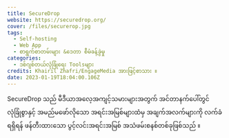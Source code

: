 ```yaml
---
title: SecureDrop
website: https://securedrop.org/
cover: /files/securerop.jpg
tags:
  - Self-hosting
  - Web App
  - စာရွက်စာတမ်းများ &ဒေတာ စီမံခန့်ခွဲမှု
categories:
  - ဒစ်ဂျစ်တယ်လုံခြုံရေး Toolsများ
credits: Khairil Zhafri/EngageMedia အားဖြင့်စာသား ။
date: 2023-01-19T18:04:00.106Z 
---
```

SecureDrop သည် မီဒီယာအလေ့အကျင့်သမားများအတွက် အင်တာနက်ပေါ်တွင် လုံခြုံစွာနှင့် အမည်မဖော်လိုသော အရင်းအမြစ်များထံမှ အချက်အလက်များကို လက်ခံရရှိရန် ဖန်တီးထားသော ပွင့်လင်းအရင်းအမြစ် အသံဖမ်းစနစ်တစ်ခုဖြစ်သည် ။